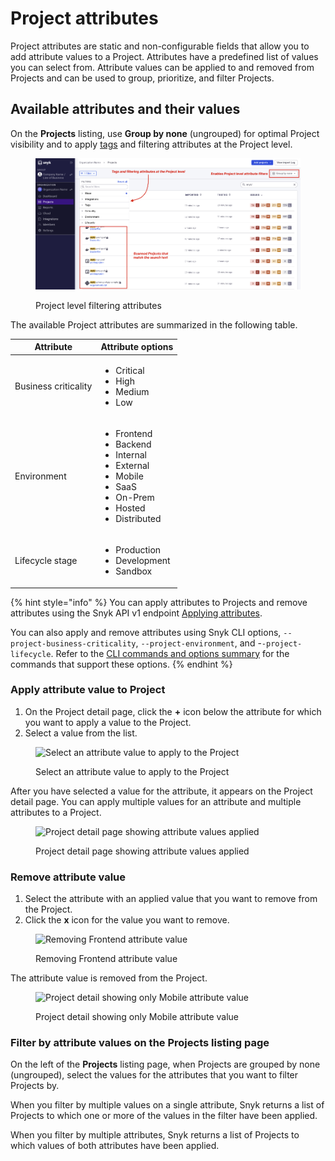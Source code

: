 # Project attributes

Project attributes are static and non-configurable fields that allow you to add attribute values to a Project. Attributes have a predefined list of values you can select from. Attribute values can be applied to and removed from Projects and can be used to group, prioritize, and filter Projects.

## **Available attributes and their values**

On the **Projects** listing, use **Group by none** (ungrouped) for optimal Project visibility and to apply [tags](project-tags.md) and filtering attributes at the Project level.

<figure><img src="../../.gitbook/assets/Screenshot 2023-01-23 at 18.07.46.png" alt="Project level filtering attributes"><figcaption><p>Project level filtering attributes</p></figcaption></figure>

The available Project attributes are summarized in the following table.

| Attribute            | Attribute options                                                                                                                                           |
| -------------------- | ----------------------------------------------------------------------------------------------------------------------------------------------------------- |
| Business criticality | <ul><li>Critical</li><li>High</li><li>Medium</li><li>Low</li></ul>                                                                                          |
| Environment          | <ul><li>Frontend</li><li>Backend</li><li>Internal</li><li>External</li><li>Mobile</li><li>SaaS</li><li>On-Prem</li><li>Hosted</li><li>Distributed</li></ul> |
| Lifecycle stage      | <ul><li>Production</li><li>Development</li><li>Sandbox</li></ul>                                                                                            |

{% hint style="info" %}
You can apply attributes to Projects and remove attributes using the Snyk API v1 endpoint [Applying attributes](https://snyk.docs.apiary.io/#reference/projects/project-attributes/applying-attributes).

You can also apply and remove attributes using Snyk CLI options, `--project-business-criticality`, `--project-environment`, and -`-project-lifecycle`. Refer to the [CLI commands and options summary](../../snyk-cli/cli-reference.md) for the commands that support these options.
{% endhint %}

### **Apply attribute value to Project**

1. On the Project detail page, click the **+** icon below the attribute for which you want to apply a value to the Project.
2. Select a value from the list.

<figure><img src="../../.gitbook/assets/gs1.png" alt="Select an attribute value to apply to the Project"><figcaption><p>Select an attribute value to apply to the Project</p></figcaption></figure>

After you have selected a value for the attribute, it appears on the Project detail page. You can apply multiple values for an attribute and multiple attributes to a Project.

<figure><img src="../../.gitbook/assets/gs2.png" alt="Project detail page showing attribute values applied"><figcaption><p>Project detail page showing attribute values applied</p></figcaption></figure>

### **Remove attribute value**

1. Select the attribute with an applied value that you want to remove from the Project.
2. Click the **x** icon for the value you want to remove.

<figure><img src="../../.gitbook/assets/gs3.png" alt="Removing Frontend attribute value"><figcaption><p>Removing Frontend attribute value</p></figcaption></figure>

The attribute value is removed from the Project.

<figure><img src="../../.gitbook/assets/gs4.png" alt="Project detail showing only Mobile attribute value"><figcaption><p>Project detail showing only Mobile attribute value</p></figcaption></figure>

### **Filter by attribute values on the Projects listing page**

On the left of the **Projects** listing page, when Projects are grouped by none (ungrouped), select the values for the attributes that you want to filter Projects by.

When you filter by multiple values on a single attribute, Snyk returns a list of Projects to which one or more of the values in the filter have been applied.

When you filter by multiple attributes, Snyk returns a list of Projects to which values of both attributes have been applied.
